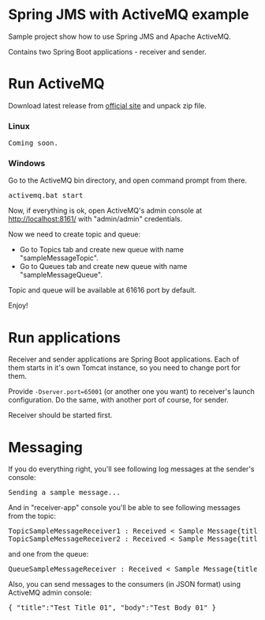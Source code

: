 # Spring JMS with ActiveMQ example
Sample project show how to use Spring JMS and Apache ActiveMQ.

Contains two Spring Boot applications - receiver and sender.

# Run ActiveMQ

Download latest release from [official site](http://activemq.apache.org/download.html) and unpack zip file.

### Linux
<pre>Coming soon.</pre>

### Windows
Go to the ActiveMQ bin directory, and open command prompt from there.

<pre>activemq.bat start</pre>
Now, if everything is ok, open ActiveMQ's admin console at [http://localhost:8161/](http://localhost:8161/) with "admin/admin" credentials.

Now we need to create topic and queue:
* Go to Topics tab and create new queue with name "sampleMessageTopic".
* Go to Queues tab and create new queue with name "sampleMessageQueue". 

Topic and queue will be available at 61616 port by default.

Enjoy!

# Run applications
Receiver and sender applications are Spring Boot applications. Each of them starts in it's own Tomcat instance, so you need to change port for them.

Provide ```-Dserver.port=65001``` (or another one you want) to receiver's launch configuration. Do the same, with another port of course, for sender.

Receiver should be started first.

# Messaging

If you do everything right, you'll see following log messages at the sender's console:

<pre>Sending a sample message...</pre>

And in "receiver-app" console you'll be able to see following messages from the topic:
<pre>
TopicSampleMessageReceiver1 : Received &lt; Sample Message{title=From Timer, body=Message #6 from Timer.} &gt;
TopicSampleMessageReceiver2 : Received &lt; Sample Message{title=From Timer, body=Message #6 from Timer.} &gt;
</pre>
and one from the queue:
<pre>
QueueSampleMessageReceiver : Received &lt; Sample Message{title=The Force, body=Let the force be with you!} &gt;
</pre>

Also, you can send messages to the consumers (in JSON format) using ActiveMQ admin console:

<pre>{ "title":"Test Title 01", "body":"Test Body 01" }</pre>
